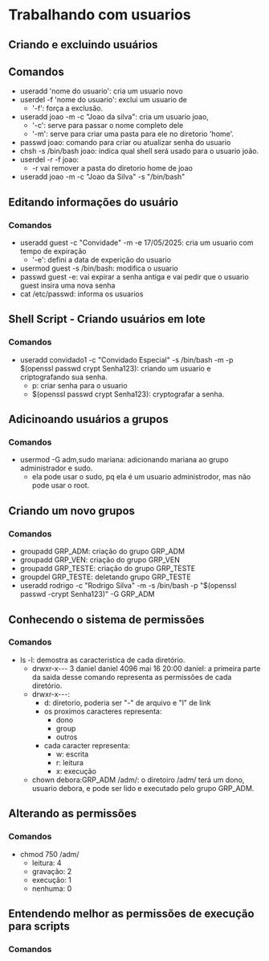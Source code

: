 # Trabalhando com usuarios

## Criando e excluindo usuários

## Comandos

- useradd 'nome do usuario': cria um usuario novo
- userdel -f 'nome do usuario': exclui um usuario de 
  - '-f': força a exclusão.
- useradd joao -m -c "Joao da silva": cria um usuario joao, 
  - '-c': serve para passar o nome completo dele
  - '-m': serve para criar uma pasta para ele no diretorio 'home'.
- passwd joao: comando para criar ou atualizar senha do usuario
- chsh -s /bin/bash joao: indica qual shell será usado para o usuario joão.
- userdel -r -f joao:
  - -r vai remover a pasta do diretorio home de joao
- useradd joao -m -c "Joao da Silva" -s "/bin/bash"

## Editando informações do usuário 

### Comandos

- useradd guest -c "Convidade" -m -e 17/05/2025: cria um usuario com tempo de expiração
  - '-e': defini a data de experição do usuario
- usermod guest -s /bin/bash: modifica o usuario
- passwd guest -e: vai expirar a senha antiga e vai pedir que o usuario guest insira uma nova senha
- cat /etc/passwd: informa os usuarios

##  Shell Script - Criando usuários em lote

### Comandos

- useradd convidado1 -c "Convidado Especial" -s /bin/bash -m -p $(openssl passwd crypt Senha123): criando um usuario e criptografando sua senha.
  - p: criar senha para o usuario
  - $(openssl passwd crypt Senha123): cryptografar a senha.

##  Adicinoando usuários a grupos

### Comandos

- usermod -G adm,sudo mariana: adicionando mariana ao grupo administrador e sudo.
  - ela pode usar o sudo, pq ela é um usuario administrodor, mas não pode usar o root.

##  Criando um novo grupos

### Comandos

- groupadd GRP_ADM: criação do grupo GRP_ADM
- groupadd GRP_VEN: criação do grupo GRP_VEN
- groupadd GRP_TESTE: criação do grupo GRP_TESTE
- groupdel GRP_TESTE: deletando grupo GRP_TESTE
- useradd rodrigo -c "Rodrigo Silva" -m -s /bin/bash -p "$(openssl passwd -crypt Senha123)" -G GRP_ADM

##  Conhecendo o sistema de permissões

### Comandos

- ls -l: demostra as caracteristica de cada diretório.
  - drwxr-x---  3 daniel  daniel  4096 mai 16 20:00 daniel: a primeira parte da saida desse comando representa as permissões de cada diretório.
  - drwxr-x---:
    - d: diretorio, poderia ser "-" de arquivo e "l" de link
    - os proximos caracteres representa:
      - dono
      - group
      - outros
    - cada caracter representa:
      - w: escrita
      - r: leitura
      - x: execução
  - chown debora:GRP_ADM /adm/: o diretoiro /adm/ terá um dono, usuario debora, e pode ser lido e executado pelo grupo GRP_ADM.

##  Alterando as permissões

### Comandos

- chmod 750 /adm/
  - leitura: 4
  - gravação: 2
  - execução: 1
  - nenhuma: 0

##  Entendendo melhor as permissões de execução para scripts

### Comandos
